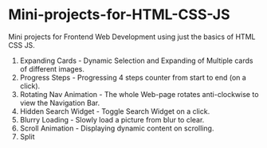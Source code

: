 # Mini-projects-for-HTML-CSS-JS
Mini projects for Frontend Web Development using just the basics of HTML CSS JS.

1. Expanding Cards - Dynamic Selection and Expanding of Multiple cards of different images. 
2. Progress Steps - Progressing 4 steps counter from start to end (on a click).
3. Rotating Nav Animation - The whole Web-page rotates anti-clockwise to view the Navigation Bar.
4. Hidden Search Widget - Toggle Search Widget on a click.
5. Blurry Loading - Slowly load a picture from blur to clear.
6. Scroll Animation - Displaying dynamic content on scrolling.
7. Split
